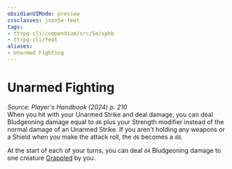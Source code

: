 ```yaml
---
obsidianUIMode: preview
cssclasses: json5e-feat
tags:
- ttrpg-cli/compendium/src/5e/xphb
- ttrpg-cli/feat
aliases:
- Unarmed Fighting
---
```

# Unarmed Fighting
*Source: Player's Handbook (2024) p. 210*  
When you hit with your Unarmed Strike and deal damage, you can deal Bludgeoning damage equal to `d6` plus your Strength modifier instead of the normal damage of an Unarmed Strike. If you aren't holding any weapons or a Shield when you make the attack roll, the `d6` becomes a `d8`.

At the start of each of your turns, you can deal `d4` Bludgeoning damage to one creature [Grappled](Інструменти%20ДМ/CLI/rules/conditions.md#Grappled) by you.
